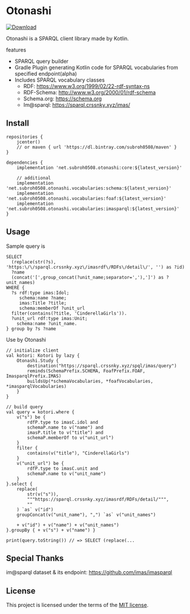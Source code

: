 # Otonashi

[ ![Download](https://api.bintray.com/packages/subroh0508/maven/Otonashi/images/download.svg) ](https://bintray.com/subroh0508/maven/Otonashi/_latestVersion)

Otonashi is a SPARQL client library made by Kotlin.

features

- SPARQL query builder
- Gradle Plugin generating Kotlin code for SPARQL vocabularies from specified endpoint(alpha)
- Includes SPARQL vocabulary classes
  - RDF: https://www.w3.org/1999/02/22-rdf-syntax-ns
  - RDF-Schema: http://www.w3.org/2000/01/rdf-schema
  - Schema.org: https://schema.org
  - Im@sparql: https://sparql.crssnky.xyz/imas/
  
## Install

```
repositories {
    jcenter()
    // or maven { url 'https://dl.bintray.com/subroh0508/maven' }
}

dependencies {
    implementation 'net.subroh0508.otonashi:core:${latest_version}'
    
    // additional
    implementation 'net.subroh0508.otonashi.vocabularies:schema:${latest_version}'
    implementation 'net.subroh0508.otonashi.vocabularies:foaf:${latest_version}'
    implementation 'net.subroh0508.otonashi.vocabularies:imasparql:${latest_version}'
}
```

## Usage

Sample query is

```
SELECT
  (replace(str(?s), 'https:\/\/sparql.crssnky.xyz\/imasrdf\/RDFs\/detail\/', '') as ?id)
  ?name
  (concat('[',group_concat(?unit_name;separator=','),']') as ?unit_names)
WHERE {
  ?s rdf:type imas:Idol;
     schema:name ?name;
     imas:Title ?title;
     schema:memberOf ?unit_url
  filter(contains(?title, 'CinderellaGirls')).
  ?unit_url rdf:type imas:Unit;
    schema:name ?unit_name.
} group by ?s ?name
```

Use by Otonashi

```
// initialize client
val kotori: Kotori by lazy {
    Otonashi.Study {
        destination("https://sparql.crssnky.xyz/spql/imas/query")
        reminds(SchemaPrefix.SCHEMA, FoafPrefix.FOAF, ImasparqlPrefix.IMAS)
        buildsUp(*schemaVocabularies, *foafVocabularies, *imasparqlVocabularies)
    }
}

// build query
val query = kotori.where {
    v("s") be {
        rdfP.type to imasC.idol and
        schemaP.name to v("name") and
        imasP.title to v("title") and
        schemaP.memberOf to v("unit_url")
    }
    filter {
        contains(v("title"), "CinderellaGirls")
    }
    v("unit_url") be {
        rdfP.type to imasC.unit and
        schemaP.name to v("unit_name")
    }
}.select {
    replace(
        str(v("s")),
        """https://sparql.crssnky.xyz/imasrdf/RDFs/detail/""",
        ""
    ) `as` v("id")
    groupConcat(v("unit_name"), ",") `as` v("unit_names")

    + v("id") + v("name") + v("unit_names")
}.groupBy { + v("s") + v("name") }

print(query.toString()) // => SELECT (replace(...
```

## Special Thanks

im@sparql dataset & its endpoint: <https://github.com/imas/imasparql>

## License

This project is licensed under the terms of the
[MIT license](/LICENSE).
